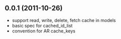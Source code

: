 ## 0.0.1 (2011-10-26)

* support read, write, delete, fetch cache in models
* basic spec for cached_id_list
* convention for AR cache_keys
